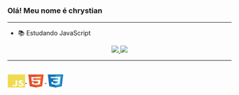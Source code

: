 ### Olá! Meu nome é chrystian 

<hr>

- 📚 Estudando JavaScript

<div align="center">
  <a href="https://github.com/regimif">
  <img height="180em" src='https://github-readme-stats.vercel.app/api?username=chrystian21&theme=vue-dark&show_icons=true&hide_border=true&count_private=true'/>
    
  <img height="180em" src="https://github-readme-stats.vercel.app/api/top-langs/?username=chrystian21&theme=vue-dark&show_icons=true&hide_border=true&layout=compact"/>
</div>

<hr>

<div style="display: inline_block"><br>
  <img align="center" alt="Rafa-Js" height="30" width="40" src="https://raw.githubusercontent.com/devicons/devicon/master/icons/javascript/javascript-plain.svg">
  <img align="center" alt="Rafa-HTML" height="30" width="40" src="https://raw.githubusercontent.com/devicons/devicon/master/icons/html5/html5-original.svg">
  <img align="center" alt="Rafa-CSS" height="30" width="40" src="https://raw.githubusercontent.com/devicons/devicon/master/icons/css3/css3-original.svg"> 
</div>
